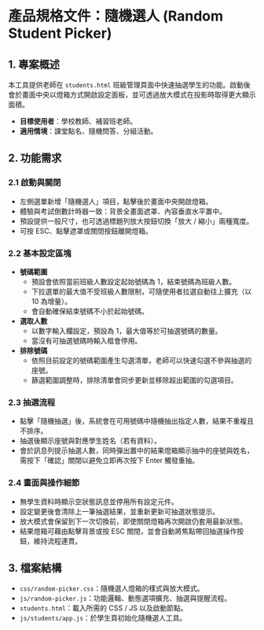 # 產品規格文件：隨機選人 (Random Student Picker)

## 1. 專案概述
本工具提供老師在 `students.html` 班級管理頁面中快速抽選學生的功能。啟動後會於畫面中央以燈箱方式開啟設定面板，並可透過放大模式在投影時取得更大顯示面積。

- **目標使用者**：學校教師、補習班老師。
- **適用情境**：課堂點名、隨機問答、分組活動。

## 2. 功能需求

### 2.1 啟動與關閉
- 左側選單新增「隨機選人」項目，點擊後於畫面中央開啟燈箱。
- 體驗與考試倒數計時器一致：背景全畫面遮罩、內容垂直水平置中。
- 預設提供一般尺寸，也可透過標題列放大按鈕切換「放大 / 縮小」兩種寬度。
- 可按 ESC、點擊遮罩或關閉按鈕離開燈箱。

### 2.2 基本設定區塊
- **號碼範圍**
  - 預設會依照當前班級人數設定起始號碼為 1，結束號碼為班級人數。
  - 下拉選單的最大值不受班級人數限制，可隨使用者拉選自動往上擴充（以 10 為增量）。
  - 會自動確保結束號碼不小於起始號碼。
- **選取人數**
  - 以數字輸入欄設定，預設為 1，最大值等於可抽選號碼的數量。
  - 當沒有可抽選號碼時輸入框會停用。
- **排除號碼**
  - 依照目前設定的號碼範圍產生勾選清單，老師可以快速勾選不參與抽選的座號。
  - 篩選範圍調整時，排除清單會同步更新並移除超出範圍的勾選項目。

### 2.3 抽選流程
- 點擊「隨機抽選」後，系統會在可用號碼中隨機抽出指定人數，結果不重複且不排序。
- 抽選後顯示座號與對應學生姓名（若有資料）。
- 會於訊息列提示抽選人數，同時彈出置中的結果燈箱顯示抽中的座號與姓名，需按下「確認」關閉以避免立即再次按下 Enter 觸發重抽。

### 2.4 畫面與操作細節
- 無學生資料時顯示空狀態訊息並停用所有設定元件。
- 設定變更後會清除上一筆抽選結果，並重新更新可抽選狀態提示。
- 放大模式會保留到下一次切換前，即使關閉燈箱再次開啟仍套用最新狀態。
- 結果燈箱可藉由點擊背景或按 ESC 關閉，並會自動將焦點帶回抽選操作按鈕，維持流程連貫。

## 3. 檔案結構
- `css/random-picker.css`：隨機選人燈箱的樣式與放大模式。
- `js/random-picker.js`：功能邏輯、動態選項擴充、抽選與提醒流程。
- `students.html`：載入所需的 CSS / JS 以及啟動節點。
- `js/students/app.js`：於學生頁初始化隨機選人工具。
